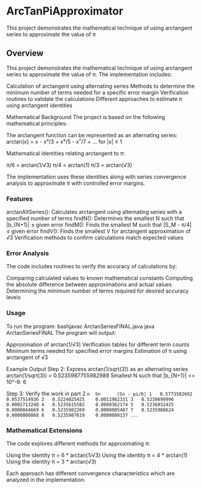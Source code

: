 # ArcTanPiApproximator
This project demonstrates the mathematical technique of using arctangent series to approximate the value of π

## Overview
This project demonstrates the mathematical technique of using arctangent series to approximate the value of π. The implementation includes:

Calculation of arctangent using alternating series
Methods to determine the minimum number of terms needed for a specific error margin
Verification routines to validate the calculations
Different approaches to estimate π using arctangent identities

Mathematical Background
The project is based on the following mathematical principles:

The arctangent function can be represented as an alternating series:
arctan(x) = x - x³/3 + x⁵/5 - x⁷/7 + ... for |x| ≤ 1

Mathematical identities relating arctangent to π:

π/6 = arctan(1/√3)
π/4 = arctan(1)
π/3 = arctan(√3)


The implementation uses these identities along with series convergence analysis to approximate π with controlled error margins.

### Features

arctanAltSeries(): Calculates arctangent using alternating series with a specified number of terms
findN(): Determines the smallest N such that |b_{N+1}| ≤ given error
findM(): Finds the smallest M such that |S_M - π/4| ≤ given error
findV(): Finds the smallest V for arctangent approximation of √3
Verification methods to confirm calculations match expected values

### Error Analysis
The code includes routines to verify the accuracy of calculations by:

Comparing calculated values to known mathematical constants
Computing the absolute difference between approximations and actual values
Determining the minimum number of terms required for desired accuracy levels

### Usage
To run the program:
bashjavac ArctanSeriesFINAL.java
java ArctanSeriesFINAL
The program will output:

Approximation of arctan(1/√3)
Verification tables for different term counts
Minimum terms needed for specified error margins
Estimation of π using arctangent of √3

Example Output
Step 2: Express arctan(1/sqrt(3)) as an alternating series
arctan(1/sqrt(3)) = 0.5235987755982988
Smallest N such that |b_{N+1}| <= 10^-6: 6

Step 3: Verify the work in part 2
`n	Sn		|Sn - pi/6|
1	0.5773502692	0.0537514936
2	0.5224025425	0.0011962331
3	0.5238690996	0.0002713240
4	0.5235615582	0.0000362174
5	0.5236032425	0.0000044669
6	0.5235982269	0.0000005487
7	0.5235988624	0.0000000868
8	0.5235987619	0.0000000137
...`

### Mathematical Extensions
The code explores different methods for approximating π:

Using the identity π = 6 * arctan(1/√3)
Using the identity π = 4 * arctan(1)
Using the identity π = 3 * arctan(√3)

Each approach has different convergence characteristics which are analyzed in the implementation.
